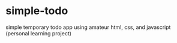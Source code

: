 # simple-todo
simple temporary todo app using amateur html, css, and javascript (personal learning project)
